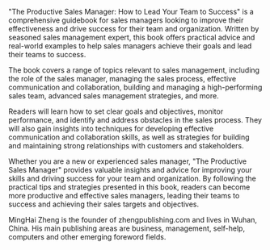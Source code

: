 
"The Productive Sales Manager: How to Lead Your Team to Success" is a comprehensive guidebook for sales managers looking to improve their effectiveness and drive success for their team and organization. Written by seasoned sales management expert, this book offers practical advice and real-world examples to help sales managers achieve their goals and lead their teams to success.

The book covers a range of topics relevant to sales management, including the role of the sales manager, managing the sales process, effective communication and collaboration, building and managing a high-performing sales team, advanced sales management strategies, and more.

Readers will learn how to set clear goals and objectives, monitor performance, and identify and address obstacles in the sales process. They will also gain insights into techniques for developing effective communication and collaboration skills, as well as strategies for building and maintaining strong relationships with customers and stakeholders.

Whether you are a new or experienced sales manager, "The Productive Sales Manager" provides valuable insights and advice for improving your skills and driving success for your team and organization. By following the practical tips and strategies presented in this book, readers can become more productive and effective sales managers, leading their teams to success and achieving their sales targets and objectives.

MingHai Zheng is the founder of zhengpublishing.com and lives in Wuhan, China. His main publishing areas are business, management, self-help, computers and other emerging foreword fields.
